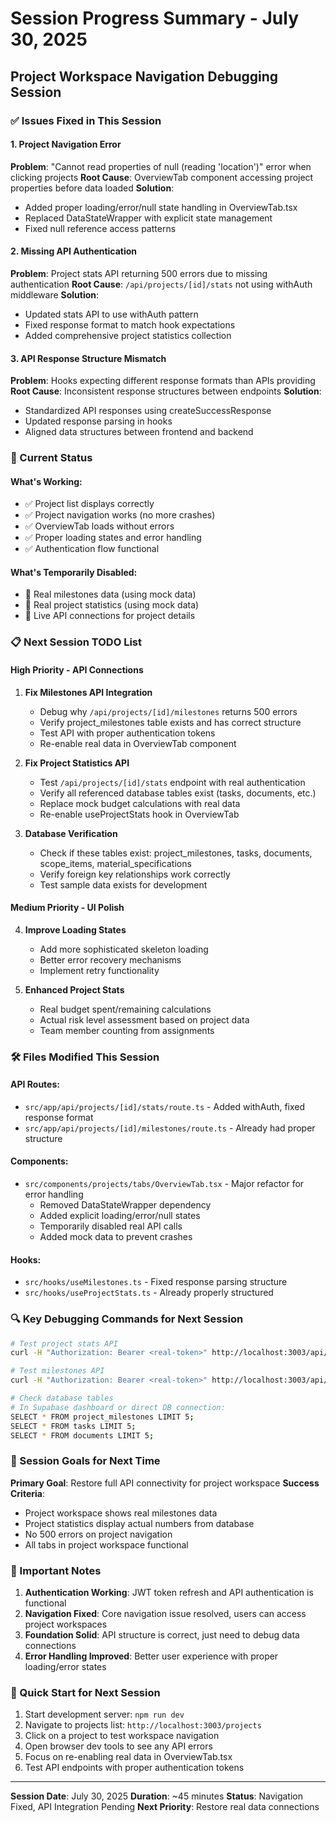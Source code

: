 # Session Progress Summary - July 30, 2025
## Project Workspace Navigation Debugging Session

### ✅ Issues Fixed in This Session

#### 1. Project Navigation Error
**Problem**: "Cannot read properties of null (reading 'location')" error when clicking projects
**Root Cause**: OverviewTab component accessing project properties before data loaded
**Solution**: 
- Added proper loading/error/null state handling in OverviewTab.tsx
- Replaced DataStateWrapper with explicit state management
- Fixed null reference access patterns

#### 2. Missing API Authentication  
**Problem**: Project stats API returning 500 errors due to missing authentication
**Root Cause**: `/api/projects/[id]/stats` not using withAuth middleware
**Solution**:
- Updated stats API to use withAuth pattern
- Fixed response format to match hook expectations
- Added comprehensive project statistics collection

#### 3. API Response Structure Mismatch
**Problem**: Hooks expecting different response formats than APIs providing
**Root Cause**: Inconsistent response structures between endpoints
**Solution**:
- Standardized API responses using createSuccessResponse
- Updated response parsing in hooks
- Aligned data structures between frontend and backend

### 🔄 Current Status

#### What's Working:
- ✅ Project list displays correctly
- ✅ Project navigation works (no more crashes)
- ✅ OverviewTab loads without errors
- ✅ Proper loading states and error handling
- ✅ Authentication flow functional

#### What's Temporarily Disabled:
- 🚧 Real milestones data (using mock data)
- 🚧 Real project statistics (using mock data) 
- 🚧 Live API connections for project details

### 📋 Next Session TODO List

#### High Priority - API Connections
1. **Fix Milestones API Integration**
   - Debug why `/api/projects/[id]/milestones` returns 500 errors
   - Verify project_milestones table exists and has correct structure
   - Test API with proper authentication tokens
   - Re-enable real data in OverviewTab component

2. **Fix Project Statistics API**
   - Test `/api/projects/[id]/stats` endpoint with real authentication
   - Verify all referenced database tables exist (tasks, documents, etc.)
   - Replace mock budget calculations with real data
   - Re-enable useProjectStats hook in OverviewTab

3. **Database Verification**
   - Check if these tables exist: project_milestones, tasks, documents, scope_items, material_specifications
   - Verify foreign key relationships work correctly
   - Test sample data exists for development

#### Medium Priority - UI Polish
4. **Improve Loading States**
   - Add more sophisticated skeleton loading
   - Better error recovery mechanisms
   - Implement retry functionality

5. **Enhanced Project Stats**
   - Real budget spent/remaining calculations
   - Actual risk level assessment based on project data
   - Team member counting from assignments

### 🛠️ Files Modified This Session

#### API Routes:
- `src/app/api/projects/[id]/stats/route.ts` - Added withAuth, fixed response format
- `src/app/api/projects/[id]/milestones/route.ts` - Already had proper structure

#### Components:
- `src/components/projects/tabs/OverviewTab.tsx` - Major refactor for error handling
  - Removed DataStateWrapper dependency
  - Added explicit loading/error/null states
  - Temporarily disabled real API calls
  - Added mock data to prevent crashes

#### Hooks:
- `src/hooks/useMilestones.ts` - Fixed response parsing structure
- `src/hooks/useProjectStats.ts` - Already properly structured

### 🔍 Key Debugging Commands for Next Session

```bash
# Test project stats API
curl -H "Authorization: Bearer <real-token>" http://localhost:3003/api/projects/PROJECT_ID/stats

# Test milestones API  
curl -H "Authorization: Bearer <real-token>" http://localhost:3003/api/projects/PROJECT_ID/milestones

# Check database tables
# In Supabase dashboard or direct DB connection:
SELECT * FROM project_milestones LIMIT 5;
SELECT * FROM tasks LIMIT 5;
SELECT * FROM documents LIMIT 5;
```

### 🎯 Session Goals for Next Time

**Primary Goal**: Restore full API connectivity for project workspace
**Success Criteria**: 
- Project workspace shows real milestones data
- Project statistics display actual numbers from database
- No 500 errors on project navigation
- All tabs in project workspace functional

### 📝 Important Notes

1. **Authentication Working**: JWT token refresh and API authentication is functional
2. **Navigation Fixed**: Core navigation issue resolved, users can access project workspaces
3. **Foundation Solid**: API structure is correct, just need to debug data connections
4. **Error Handling Improved**: Better user experience with proper loading/error states

### 🚀 Quick Start for Next Session

1. Start development server: `npm run dev`
2. Navigate to projects list: `http://localhost:3003/projects`  
3. Click on a project to test workspace navigation
4. Open browser dev tools to see any API errors
5. Focus on re-enabling real data in OverviewTab.tsx
6. Test API endpoints with proper authentication tokens

---
**Session Date**: July 30, 2025
**Duration**: ~45 minutes
**Status**: Navigation Fixed, API Integration Pending
**Next Priority**: Restore real data connections